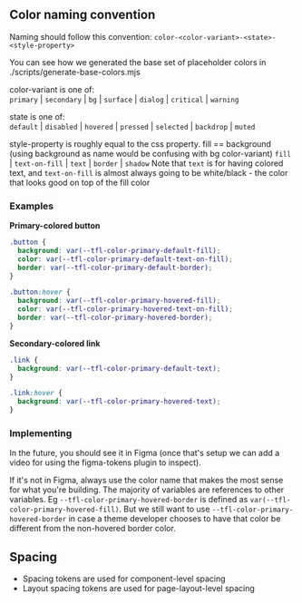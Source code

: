 ## Color naming convention
Naming should follow this convention:
`color-<color-variant>-<state>-<style-property>`

You can see how we generated the base set of placeholder colors in ./scripts/generate-base-colors.mjs

color-variant is one of:  
  `primary` | `secondary` | `bg` | `surface` | `dialog` | `critical` | `warning`

state is one of:  
  `default` | `disabled` | `hovered` | `pressed` | `selected` | `backdrop` | `muted`

style-property is roughly equal to the css property. fill == background (using background as name would be confusing with bg color-variant)
  `fill` | `text-on-fill` | `text` | `border` | `shadow`
  Note that `text` is for having <color variant> colored text, and `text-on-fill` is almost always going to be white/black - the color that looks good on top of the fill color

### Examples
**Primary-colored button**
```css
.button {
  background: var(--tfl-color-primary-default-fill);
  color: var(--tfl-color-primary-default-text-on-fill);
  border: var(--tfl-color-primary-default-border);
}

.button:hover {
  background: var(--tfl-color-primary-hovered-fill);
  color: var(--tfl-color-primary-hovered-text-on-fill);
  border: var(--tfl-color-primary-hovered-border);
}
```

**Secondary-colored link**
```css
.link {
  background: var(--tfl-color-primary-default-text);
}

.link:hover {
  background: var(--tfl-color-primary-hovered-text);
}
```

### Implementing
In the future, you should see it in Figma (once that's setup we can add a video for using the figma-tokens plugin to inspect).

If it's not in Figma, always use the color name that makes the most sense for what you're building. The majority of variables are references to other variables. Eg `--tfl-color-primary-hovered-border` is defined as `var(--tfl-color-primary-hovered-fill)`. But we still want to use `--tfl-color-primary-hovered-border` in case a theme developer chooses to have that color be different from the non-hovered border color.

## Spacing
- Spacing tokens are used for component-level spacing
- Layout spacing tokens are used for page-layout-level spacing